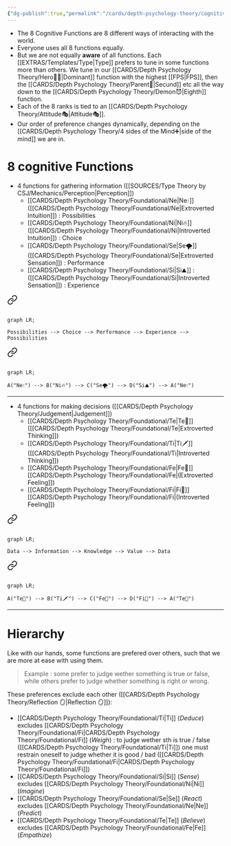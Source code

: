 ```yaml
---
{"dg-publish":true,"permalink":"/cards/depth-psychology-theory/cognitive-functions/","created":"2022-12-27T19:17:15.571+01:00","updated":"2023-05-24T12:17:02.907+02:00"}
---
```


- The 8 Cognitive Functions are 8 different ways of interacting with the world. 
- Everyone uses all 8 functions equally. 
- But we are not equally **aware** of all functions. Each [[EXTRAS/Templates/Type\|Type]] prefers to tune in some functions more than others. We tune in our [[CARDS/Depth Psychology Theory/Hero🦸‍♂️\|Dominant]] function with the highest [[FPS\|FPS]], then the [[CARDS/Depth Psychology Theory/Parent🤨\|Secund]] etc all the way down to the [[CARDS/Depth Psychology Theory/Demon😈\|Eighth]] function. 
- Each of the 8 ranks is tied to an [[CARDS/Depth Psychology Theory/Attitude🎭\|Attitude🎭]].  
- Our order of preference changes dynamically, depending on the [[CARDS/Depth Psychology Theory/4 sides of the Mind➕\|side of the mind]] we are in. 

# 8 cognitive Functions 
- 4 functions for gathering information ([[SOURCES/Type Theory by CSJ/Mechanics/Perception\|Perception]])
	- [[CARDS/Depth Psychology Theory/Foundational/Ne\|Ne💧]] ([[CARDS/Depth Psychology Theory/Foundational/Ne\|Extroverted Intuition]]) : Possibilities
	- [[CARDS/Depth Psychology Theory/Foundational/Ni\|Ni🔥]] ([[CARDS/Depth Psychology Theory/Foundational/Ni\|Introverted Intuition]]) : Choice
	- [[CARDS/Depth Psychology Theory/Foundational/Se\|Se🌪️]] ([[CARDS/Depth Psychology Theory/Foundational/Se\|Extroverted Sensation]]) : Performance 
	- [[CARDS/Depth Psychology Theory/Foundational/Si\|Si⛰️]] : ([[CARDS/Depth Psychology Theory/Foundational/Si\|Introverted Sensation]]) : Experience

<div class="transclusion internal-embed is-loaded"><a class="markdown-embed-link" href="/cards/depth-psychology-theory/wheel-of-perception/#bf4fe6" aria-label="Open link"><svg xmlns="http://www.w3.org/2000/svg" width="24" height="24" viewBox="0 0 24 24" fill="none" stroke="currentColor" stroke-width="2" stroke-linecap="round" stroke-linejoin="round" class="svg-icon lucide-link"><path d="M10 13a5 5 0 0 0 7.54.54l3-3a5 5 0 0 0-7.07-7.07l-1.72 1.71"></path><path d="M14 11a5 5 0 0 0-7.54-.54l-3 3a5 5 0 0 0 7.07 7.07l1.71-1.71"></path></svg></a><div class="markdown-embed">



```mermaid

graph LR; 

Possibilities --> Choice --> Performance --> Experience --> Possibilities

```

</div></div>


<div class="transclusion internal-embed is-loaded"><a class="markdown-embed-link" href="/cards/depth-psychology-theory/wheel-of-perception/#bdab20" aria-label="Open link"><svg xmlns="http://www.w3.org/2000/svg" width="24" height="24" viewBox="0 0 24 24" fill="none" stroke="currentColor" stroke-width="2" stroke-linecap="round" stroke-linejoin="round" class="svg-icon lucide-link"><path d="M10 13a5 5 0 0 0 7.54.54l3-3a5 5 0 0 0-7.07-7.07l-1.72 1.71"></path><path d="M14 11a5 5 0 0 0-7.54-.54l-3 3a5 5 0 0 0 7.07 7.07l1.71-1.71"></path></svg></a><div class="markdown-embed">



```mermaid

graph LR; 

A("Ne💧") --> B("Ni🔥") --> C("Se🌪️") --> D("Si⛰️") --> A("Ne💧")

```

</div></div>
 

---
- 4 functions for making decisions ([[CARDS/Depth Psychology Theory/Judgement\|Judgement]])
	- [[CARDS/Depth Psychology Theory/Foundational/Te\|Te🏹]] ([[CARDS/Depth Psychology Theory/Foundational/Te\|Extroverted Thinking]]) 
	- [[CARDS/Depth Psychology Theory/Foundational/Ti\|Ti🗡️]] ([[CARDS/Depth Psychology Theory/Foundational/Ti\|Introverted Thinking]]) 
	- [[CARDS/Depth Psychology Theory/Foundational/Fe\|Fe💉]] [[CARDS/Depth Psychology Theory/Foundational/Fe\|(Extroverted Feeling]])
	- [[CARDS/Depth Psychology Theory/Foundational/Fi\|Fi🧭]] [[CARDS/Depth Psychology Theory/Foundational/Fi\|(Introverted Feeling]])

<div class="transclusion internal-embed is-loaded"><a class="markdown-embed-link" href="/cards/depth-psychology-theory/wheel-of-judgement/#e501ef" aria-label="Open link"><svg xmlns="http://www.w3.org/2000/svg" width="24" height="24" viewBox="0 0 24 24" fill="none" stroke="currentColor" stroke-width="2" stroke-linecap="round" stroke-linejoin="round" class="svg-icon lucide-link"><path d="M10 13a5 5 0 0 0 7.54.54l3-3a5 5 0 0 0-7.07-7.07l-1.72 1.71"></path><path d="M14 11a5 5 0 0 0-7.54-.54l-3 3a5 5 0 0 0 7.07 7.07l1.71-1.71"></path></svg></a><div class="markdown-embed">



```mermaid

graph LR; 

Data --> Information --> Knowledge --> Value --> Data 

```

</div></div>


<div class="transclusion internal-embed is-loaded"><a class="markdown-embed-link" href="/cards/depth-psychology-theory/wheel-of-judgement/#b929e0" aria-label="Open link"><svg xmlns="http://www.w3.org/2000/svg" width="24" height="24" viewBox="0 0 24 24" fill="none" stroke="currentColor" stroke-width="2" stroke-linecap="round" stroke-linejoin="round" class="svg-icon lucide-link"><path d="M10 13a5 5 0 0 0 7.54.54l3-3a5 5 0 0 0-7.07-7.07l-1.72 1.71"></path><path d="M14 11a5 5 0 0 0-7.54-.54l-3 3a5 5 0 0 0 7.07 7.07l1.71-1.71"></path></svg></a><div class="markdown-embed">



```mermaid

graph LR; 

A("Te🏹") --> B("Ti🗡️") --> C("Fe💉") --> D("Fi🧭") --> A("Te🏹") 

```

</div></div>


---
# Hierarchy 
Like with our hands, some functions are prefered over others, such that we are more at ease with using them.  
> Example : some prefer to judge wether something is true or false, while others prefer to judge whether something is right or wrong. 

These preferences exclude each other ([[CARDS/Depth Psychology Theory/Reflection 🪞\|Reflection 🪞]]): 
- [[CARDS/Depth Psychology Theory/Foundational/Ti\|Ti]] (*Deduce*) excludes [[CARDS/Depth Psychology Theory/Foundational/Fi\|CARDS/Depth Psychology Theory/Foundational/Fi]] (*Weigh*) : to judge wether sth is true / false ([[CARDS/Depth Psychology Theory/Foundational/Ti\|Ti]]) one must restrain oneself to judge whether it is good / bad ([[CARDS/Depth Psychology Theory/Foundational/Fi\|CARDS/Depth Psychology Theory/Foundational/Fi]])
- [[CARDS/Depth Psychology Theory/Foundational/Si\|Si]] (*Sense*) excludes [[CARDS/Depth Psychology Theory/Foundational/Ni\|Ni]] (*Imagine*) 
- [[CARDS/Depth Psychology Theory/Foundational/Se\|Se]] (*React*) excludes [[CARDS/Depth Psychology Theory/Foundational/Ne\|Ne]] (*Predict*)
- [[CARDS/Depth Psychology Theory/Foundational/Te\|Te]] (*Believe*) excludes [[CARDS/Depth Psychology Theory/Foundational/Fe\|Fe]] (*Empathize*) 
